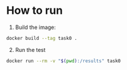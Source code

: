 # How to run

1. Build the image:
```sh
docker build --tag task0 .
```

2. Run the test
```sh
docker run --rm -v "$(pwd):/results" task0
```
